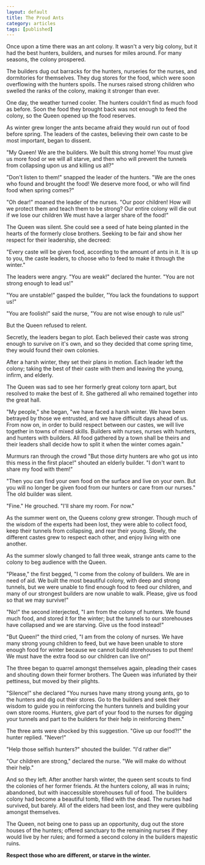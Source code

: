 ```yaml
---
layout: default
title: The Proud Ants
category: articles
tags: [published]
---
```


Once upon a time there was an ant colony. It wasn't a very big colony, but it
had the best hunters, builders, and nurses for miles around. For many seasons,
the colony prospered.

The builders dug out barracks for the hunters, nurseries for the nurses, and
dormitories for themselves. They dug stores for the food, which were soon
overflowing with the hunters spoils. The nurses raised strong children who
swelled the ranks of the colony, making it stronger than ever.

One day, the weather turned cooler. The hunters couldn't find as much food as
before. Soon the food they brought back was not enough to feed the colony, so
the Queen opened up the food reserves. 

As winter grew longer the ants became afraid they would run out of food before
spring. The leaders of the castes, believing their own caste to be most
important, began to dissent.

"My Queen! We are the builders. We built this strong home! You must give us more
food or we will all starve, and then who will prevent the tunnels from
collapsing upon us and killing us all?"

"Don't listen to them!" snapped the leader of the hunters. "We are the ones who
found and brought the food! We deserve more food, or who will find food
when spring comes?"

"Oh dear!" moaned the leader of the nurses. "Our poor children! How will we
protect them and teach them to be strong? Our entire colony will die out if we
lose our children We must have a larger share of the food!"

The Queen was silent. She could see a seed of hate being planted in the hearts
of the formerly close brothers. Seeking to be fair and show her respect for
their leadership, she decreed:

"Every caste will be given food, according to the amount of ants in it. It is up
to you, the caste leaders, to choose who to feed to make it through the winter."

The leaders were angry. "You are weak!" declared the hunter. "You are not strong
enough to lead us!"

"You are unstable!" gasped the builder, "You lack the foundations to support us!"

"You are foolish!" said the nurse, "You are not wise enough to rule us!"

But the Queen refused to relent.

Secretly, the leaders began to plot. Each believed their caste was strong enough
to survive on it's own, and so they decided that come spring time, they would
found their own colonies.

After a harsh winter, they set their plans in motion. Each leader left the
colony; taking the best of their caste with them and leaving the young, infirm,
and elderly.

The Queen was sad to see her formerly great colony torn apart, but resolved to
make the best of it. She gathered all who remained together into the great hall.

"My people," she began, "we have faced a harsh winter. We have been betrayed by
those we entrusted, and we have difficult days ahead of us. From now on, in
order to build respect between our castes, we will live together in towns of
mixed skills. Builders with nurses, nurses with hunters, and hunters with
builders. All food gathered by a town shall be theirs and their leaders shall
decide how to split it when the winter comes again."

Murmurs ran through the crowd "But those dirty hunters are who got us into this
mess in the first place!" shouted an elderly builder. "I don't want to share my
food with them!"

"Then you can find your own food on the surface and live on your own. But you
will no longer be given food from our hunters or care from our nurses." The old
builder was silent.

"Fine." He grouched. "I'll share my room. For now."

As the summer went on, the Queens colony grew stronger. Though much of the
wisdom of the experts had been lost, they were able to collect food, keep their
tunnels from collapsing, and rear their young. Slowly, the different castes grew
to respect each other, and enjoy living with one another.

As the summer slowly changed to fall three weak, strange ants came to the
colony to beg audience with the Queen.

"Please," the first begged, "I come from the colony of builders. We are in need
of aid. We built the most beautiful colony, with deep and strong tunnels, but we
were unable to find enough food to feed our children, and many of our strongest
builders are now unable to walk. Please, give us food so that we may survive!"

"No!" the second interjected, "I am from the colony of hunters. We found much
food, and stored it for the winter; but the tunnels to our storehouses have
collapsed and we are starving. Give us the food instead!"

"But Queen!" the third cried, "I am from the colony of nurses. We have many
strong young children to feed, but we have been unable to store enough food for
winter because we cannot build storehouses to put them! We must have the extra
food so our children can live on!"

The three began to quarrel amongst themselves again, pleading their cases and
shouting down their former brothers. The Queen was infuriated by their
pettiness, but moved by their plights.

"Silence!" she declared "You nurses have many strong young ants, go to the
hunters and dig out their stores. Go to the builders and seek their wisdom to
guide you in reinforcing the hunters tunnels and building your own store rooms.
Hunters, give part of your food to the nurses for digging your tunnels and part
to the builders for their help in reinforcing them."

The three ants were shocked by this suggestion. "Give up our food?!" the hunter
replied. "Never!" 

"Help those selfish hunters?" shouted the builder. "I'd rather die!"

"Our children are strong," declared the nurse. "We will make do without their help."

And so they left. After another harsh winter, the queen sent scouts to find the
colonies of her former friends. At the hunters colony, all was in ruins;
abandoned, but with inaccessible storehouses full of food. The builders colony
had become a beautiful tomb, filled with the dead. The nurses had survived, but
barely. All of the elders had been lost, and they were quibbling amongst
themselves.

The Queen, not being one to pass up an opportunity, dug out the store houses of
the hunters; offered sanctuary to the remaining nurses if they would live by her
rules; and formed a second colony in the builders majestic ruins.

**Respect those who are different, or starve in the winter.**
